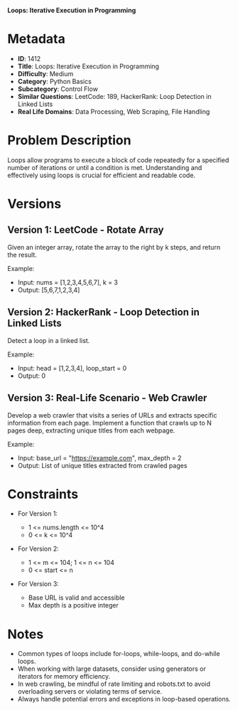 **Loops: Iterative Execution in Programming**

# Metadata

- **ID**: 1412
- **Title**: Loops: Iterative Execution in Programming
- **Difficulty**: Medium
- **Category**: Python Basics
- **Subcategory**: Control Flow
- **Similar Questions**: LeetCode: 189, HackerRank: Loop Detection in Linked Lists
- **Real Life Domains**: Data Processing, Web Scraping, File Handling

# Problem Description

Loops allow programs to execute a block of code repeatedly for a specified number of iterations or until a condition is met. Understanding and effectively using loops is crucial for efficient and readable code.

# Versions

## Version 1: LeetCode - Rotate Array

Given an integer array, rotate the array to the right by k steps, and return the result.

Example:
- Input: nums = [1,2,3,4,5,6,7], k = 3
- Output: [5,6,7,1,2,3,4]

## Version 2: HackerRank - Loop Detection in Linked Lists

Detect a loop in a linked list.

Example:
- Input: head = [1,2,3,4], loop_start = 0
- Output: 0

## Version 3: Real-Life Scenario - Web Crawler

Develop a web crawler that visits a series of URLs and extracts specific information from each page. Implement a function that crawls up to N pages deep, extracting unique titles from each webpage.

Example:
- Input: base_url = "https://example.com", max_depth = 2
- Output: List of unique titles extracted from crawled pages

# Constraints

- For Version 1:
  - 1 <= nums.length <= 10^4
  - 0 <= k <= 10^4

- For Version 2:
  - 1 <= m <= 104; 1 <= n <= 104
  - 0 <= start <= n

- For Version 3:
  - Base URL is valid and accessible
  - Max depth is a positive integer

# Notes

- Common types of loops include for-loops, while-loops, and do-while loops.
- When working with large datasets, consider using generators or iterators for memory efficiency.
- In web crawling, be mindful of rate limiting and robots.txt to avoid overloading servers or violating terms of service.
- Always handle potential errors and exceptions in loop-based operations.
